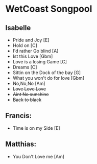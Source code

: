 # WetCoast Songpool

## Isabelle
* Pride and Joy [E]
* Hold on [C]
* I'd rather Go blind [A]
* Ist this Love [Gbm]
* Love is a losing Game [C]
* Dreams [C]
* Sittin on the Dock of the bay [G]
* What you won't do for love [Gbm]
* No,No,No [Am]
* ~~Love Love Love~~
* ~~Aint No sunshine~~
* ~~Back to black~~

## Francis:
* Time is on my Side [E]

## Matthias:
* You Don't Love me [Am]
